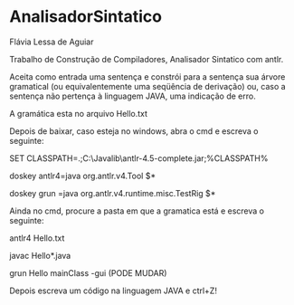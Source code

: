 # AnalisadorSintatico

Flávia Lessa de Aguiar

Trabalho de Construção de Compiladores, Analisador Sintatico com antlr.

Aceita como entrada uma sentença e constrói para a sentença sua árvore gramatical (ou equivalentemente uma seqüência de derivação) ou, caso a sentença não pertença à linguagem JAVA, uma indicação de erro.


A gramática esta no arquivo Hello.txt


Depois de baixar, caso esteja no windows, abra o cmd e escreva o seguinte:


SET CLASSPATH=.;C:\Javalib\antlr-4.5-complete.jar;%CLASSPATH%

doskey antlr4=java org.antlr.v4.Tool $*

doskey grun =java org.antlr.v4.runtime.misc.TestRig $*


Ainda no cmd, procure a pasta em que a gramatica está e escreva o seguinte:


antlr4 Hello.txt

javac Hello*.java

grun Hello mainClass -gui                          (PODE MUDAR)


Depois escreva um código na linguagem JAVA e ctrl+Z!
